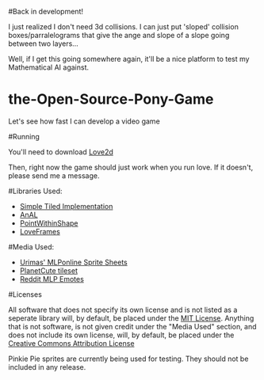 #Back in development! 

I just realized I don't need 3d collisions. I can just put 'sloped' collision boxes/parralelograms that give the ange and slope of a slope going between two layers...

Well, if I get this going somewhere again, it'll be a nice platform to test my Mathematical AI against. 

# the-Open-Source-Pony-Game
Let's see how fast I can develop a video game

#Running

You'll need to download [Love2d](https://love2d.org/)

Then, right now the game should just work when you run love. If it doesn't, please send me a message.

#Libraries Used:

* [Simple Tiled Implementation](https://github.com/karai17/Simple-Tiled-Implementation)
* [AnAL](https://love2d.org/wiki/AnAL)
* [PointWithinShape](https://love2d.org/wiki/PointWithinShape)
* [LoveFrames](http://nikolairesokav.com/projects/loveframes)


#Media Used:

* [Urimas' MLPonline Sprite Sheets](http://urimas.deviantart.com/art/MLPonline-Sprite-Sheets-341840400)
* [PlanetCute tileset](http://www.lostgarden.com/2007/05/dancs-miraculously-flexible-game.html)
* [Reddit MLP Emotes](http://www.reddit.com/r/mylittlepony)

#Licenses

All software that does not specify its own license and is not listed as a seperate library will, by default, be placed under the [MIT License](http://opensource.org/licenses/MIT). Anything that is not software, is not given credit under the "Media Used" section, and does not include its own license, will, by default, be placed under the [Creative Commons Attribution License](http://creativecommons.org/licenses/by/4.0/legalcode)

Pinkie Pie sprites are currently being used for testing. They should not be included in any release.
